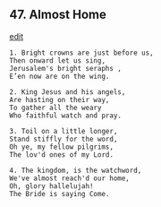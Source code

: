 
## 47.  Almost Home
[edit](https://docs.google.com/document/d/1f_kG6KxhZyEaVDKjkmx0LAOcCVrDJk8N/edit?mode=html)



    1. Bright crowns are just before us,
    Then onward let us sing,
    Jerusalem's bright seraphs ,
    E’en now are on the wing.

    2. King Jesus and his angels,
    Are hasting on their way,
    To gather all the weary
    Who faithful watch and pray.

    3. Toil on a little longer,
    Stand stiffly for the word,
    Oh ye, my fellow pilgrims,
    The lov'd ones of my Lord.

    4. The kingdom, is the watchword,
    We've almost reach'd our home,
    Oh, glory hallelujah!
    The Bride is saying Come.
